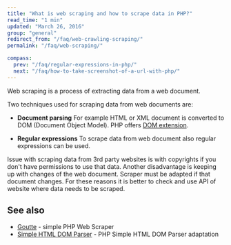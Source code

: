 ```yaml
---
title: "What is web scraping and how to scrape data in PHP?"
read_time: "1 min"
updated: "March 26, 2016"
group: "general"
redirect_from: "/faq/web-crawling-scraping/"
permalink: "/faq/web-scraping/"

compass:
  prev: "/faq/regular-expressions-in-php/"
  next: "/faq/how-to-take-screenshot-of-a-url-with-php/"
---
```


Web scraping is a process of extracting data from a web document.

Two techniques used for scraping data from web documents are:

* **Document parsing**
  For example HTML or XML document is converted to DOM (Document Object Model).
  PHP offers [DOM extension](http://php.net/manual/en/book.dom.php).

* **Regular expressions**
  To scrape data from web document also regular expressions can be used.

Issue with scraping data from 3rd party websites is with copyrights if you don't
have permissions to use that data. Another disadvantage is keeping up with changes
of the web document. Scraper must be adapted if that document changes. For these
reasons it is better to check and use API of website where data needs to be scraped.

## See also

* [Goutte](https://github.com/FriendsOfPHP/Goutte) - simple PHP Web Scraper
* [Simple HTML DOM Parser](https://github.com/sunra/php-simple-html-dom-parser) - PHP
  Simple HTML DOM Parser adaptation
